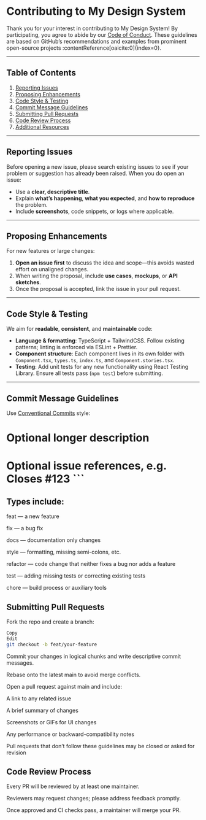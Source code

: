 # Contributing to My Design System

Thank you for your interest in contributing to My Design System! By participating, you agree to abide by our [Code of Conduct](CODE_OF_CONDUCT.md). These guidelines are based on GitHub’s recommendations and examples from prominent open-source projects :contentReference[oaicite:0]{index=0}.

---

## Table of Contents

1. [Reporting Issues](#reporting-issues)  
2. [Proposing Enhancements](#proposing-enhancements)  
3. [Code Style & Testing](#code-style--testing)  
4. [Commit Message Guidelines](#commit-message-guidelines)  
5. [Submitting Pull Requests](#submitting-pull-requests)  
6. [Code Review Process](#code-review-process)  
7. [Additional Resources](#additional-resources)  

---

## Reporting Issues

Before opening a new issue, please search existing issues to see if your problem or suggestion has already been raised. When you do open an issue:

- Use a **clear, descriptive title**.  
- Explain **what’s happening**, **what you expected**, and **how to reproduce** the problem.  
- Include **screenshots**, code snippets, or logs where applicable.  

---

## Proposing Enhancements

For new features or large changes:

1. **Open an issue first** to discuss the idea and scope—this avoids wasted effort on unaligned changes.  
2. When writing the proposal, include **use cases**, **mockups**, or **API sketches**.  
3. Once the proposal is accepted, link the issue in your pull request.  

---

## Code Style & Testing

We aim for **readable**, **consistent**, and **maintainable** code:

- **Language & formatting**: TypeScript + TailwindCSS. Follow existing patterns; linting is enforced via ESLint + Prettier.  
- **Component structure**: Each component lives in its own folder with `Component.tsx`, `types.ts`, `index.ts`, and `Component.stories.tsx`.  
- **Testing**: Add unit tests for any new functionality using React Testing Library. Ensure all tests pass (`npm test`) before submitting.  

---

## Commit Message Guidelines

Use [Conventional Commits](https://www.conventionalcommits.org/) style:


 # Optional longer description 
 
# Optional issue references, e.g. Closes #123 ```

## Types include:

feat — a new feature

fix — a bug fix

docs — documentation only changes

style — formatting, missing semi-colons, etc.

refactor — code change that neither fixes a bug nor adds a feature

test — adding missing tests or correcting existing tests

chore — build process or auxiliary tools

## Submitting Pull Requests
Fork the repo and create a branch:

```bash
Copy
Edit
git checkout -b feat/your-feature
```

Commit your changes in logical chunks and write descriptive commit messages.

Rebase onto the latest main to avoid merge conflicts.

Open a pull request against main and include:

A link to any related issue

A brief summary of changes

Screenshots or GIFs for UI changes

Any performance or backward-compatibility notes

Pull requests that don’t follow these guidelines may be closed or asked for revision

## Code Review Process
Every PR will be reviewed by at least one maintainer.

Reviewers may request changes; please address feedback promptly.

Once approved and CI checks pass, a maintainer will merge your PR.